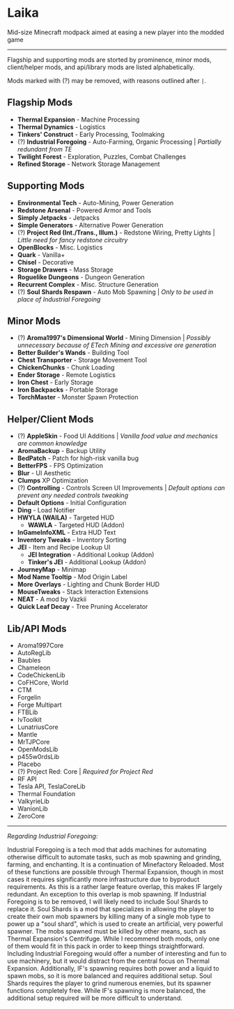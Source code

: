 # Laika
Mid-size Minecraft modpack aimed at easing a new player into the modded game

---

Flagship and supporting mods are storted by prominence, minor mods, client/helper mods, and api/library mods are listed alphabetically.

Mods marked with (?) may be removed, with reasons outlined after `|`.

## Flagship Mods

* **Thermal Expansion** - Machine Processing
* **Thermal Dynamics** - Logistics
* **Tinkers' Construct** - Early Processing, Toolmaking
* (?) **Industrial Foregoing** - Auto-Farming, Organic Processing | *Partially redundant from TE*
* **Twilight Forest** - Exploration, Puzzles, Combat Challenges
* **Refined Storage** - Network Storage Management

## Supporting Mods

* **Environmental Tech** - Auto-Mining, Power Generation
* **Redstone Arsenal** - Powered Armor and Tools
* **Simply Jetpacks** - Jetpacks
* **Simple Generators** - Alternative Power Generation
* (?) **Project Red (Int./Trans., Illum.)** - Redstone Wiring, Pretty Lights | *Little need for fancy redstone circuitry*
* **OpenBlocks** - Misc. Logistics
* **Quark** - Vanilla+
* **Chisel** - Decorative
* **Storage Drawers** - Mass Storage
* **Roguelike Dungeons** - Dungeon Generation
* **Recurrent Complex** - Misc. Structure Generation
* (?) **Soul Shards Respawn** - Auto Mob Spawning | *Only to be used in place of Industrial Foregoing*

## Minor Mods

* (?) **Aroma1997's Dimensional World** - Mining Dimension | *Possibly unnecessary because of ETech Mining and excessive ore generation*
* **Better Builder's Wands** - Building Tool
* **Chest Transporter** - Storage Movement Tool
* **ChickenChunks** - Chunk Loading
* **Ender Storage** - Remote Logistics
* **Iron Chest** - Early Storage
* **Iron Backpacks** - Portable Storage
* **TorchMaster** - Monster Spawn Protection

## Helper/Client Mods

* (?) **AppleSkin** - Food UI Additions | *Vanilla food value and mechanics are common knowledge*
* **AromaBackup** - Backup Utility
* **BedPatch** - Patch for high-risk vanilla bug
* **BetterFPS** - FPS Optimization
* **Blur** - UI Aesthetic
* **Clumps** XP Optimization
* (?) **Controlling** - Controls Screen UI Improvements | *Default options can prevent any needed controls tweaking*
* **Default Options** - Initial Configuration
* **Ding** - Load Notifier
* **HWYLA (WAILA)** - Targeted HUD
  - **WAWLA** - Targeted HUD (Addon)
* **InGameInfoXML** - Extra HUD Text
* **Inventory Tweaks** - Inventory Sorting
* **JEI** - Item and Recipe Lookup UI
  - **JEI Integration** - Additional Lookup (Addon)
  - **Tinker's JEI** - Additional Lookup (Addon)
* **JourneyMap** - Minimap
* **Mod Name Tooltip** - Mod Origin Label
* **More Overlays** - Lighting and Chunk Border HUD
* **MouseTweaks** - Stack Interaction Extensions
* **NEAT** - A mod by Vazkii
* **Quick Leaf Decay** - Tree Pruning Accelerator

## Lib/API Mods

* Aroma1997Core
* AutoRegLib
* Baubles
* Chameleon
* CodeChickenLib
* CoFHCore, World
* CTM
* Forgelin
* Forge Multipart
* FTBLib
* IvToolkit
* LunatriusCore
* Mantle
* MrTJPCore
* OpenModsLib
* p455w0rdsLib
* Placebo
* (?) Project Red: Core | *Required for Project Red*
* RF API
* Tesla API, TeslaCoreLib
* Thermal Foundation
* ValkyrieLib
* WanionLib
* ZeroCore

---

*Regarding Industrial Foregoing:*

Industrial Foregoing is a tech mod that adds machines for automating otherwise difficult to automate tasks, such as mob spawning and grinding, farming, and enchanting. It is a continuation of Minefactory Reloaded. Most of these functions are possible through Thermal Expansion, though in most cases it requires significantly more infrastructure due to byproduct requirements. As this is a rather large feature overlap, this makes IF largely redundant. An exception to this overlap is mob spawning. If Industrial Foregoing is to be removed, I will likely need to include Soul Shards to replace it. Soul Shards is a mod that specializes in allowing the player to create their own mob spawners by killing many of a single mob type to power up a "soul shard", which is used to create an artificial, very powerful spawner. The mobs spawned must be killed by other means, such as Thermal Expansion's Centrifuge. While I recommend both mods, only one of them would fit in this pack in order to keep things straightforward. Including Industrial Foregoing would offer a number of interesting and fun to use machinery, but it would distract from the central focus on Thermal Expansion. Additionally, IF's spawning requires both power and a liquid to spawn mobs, so it is more balanced and requires additional setup. Soul Shards requires the player to grind numerous enemies, but its spawner functions completely free. While IF's spawning is more balanced, the additional setup required will be more difficult to understand.
